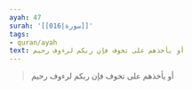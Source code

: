 ```yaml
---
ayah: 47
surah: '[[016|سورة]]'
tags:
- quran/ayah
text: أو يأخذهم على تخوف فإن ربكم لرءوف رحيم
---
```

> أو يأخذهم على تخوف فإن ربكم لرءوف رحيم
